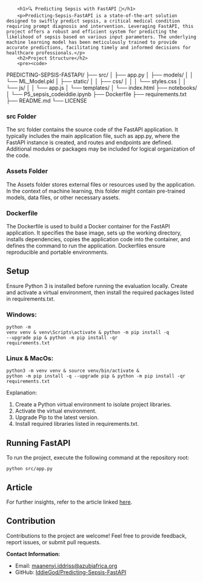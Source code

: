 
        <h1>🔍 Predicting Sepsis with FastAPI 🔬</h1>
        <p>Predicting-Sepsis-FastAPI is a state-of-the-art solution designed to swiftly predict sepsis, a critical medical condition requiring prompt diagnosis and intervention. Leveraging FastAPI, this project offers a robust and efficient system for predicting the likelihood of sepsis based on various input parameters. The underlying machine learning model has been meticulously trained to provide accurate predictions, facilitating timely and informed decisions for healthcare professionals.</p>
        <h2>Project Structure</h2>
        <pre><code>
PREDICTING-SEPSIS-FASTAPI/
├── src/
│   ├── app.py
│   ├── models/
│   │   └── ML_Model.pkl
│   ├── static/
│   │   ├── css/
│   │   │   └── styles.css
│   │   └── js/
│   │       └── app.js
│   └── templates/
│       └── index.html
├── notebooks/
│   └── P5_sepsis_codeiddie.ipynb
├── Dockerfile
├── requirements.txt
├── README.md
└── LICENSE
        </code></pre>
        <h3>src Folder</h3>
        <p>The src folder contains the source code of the FastAPI application. It typically includes the main application file, such as app.py, where the FastAPI instance is created, and routes and endpoints are defined. Additional modules or packages may be included for logical organization of the code.</p>
        <h3>Assets Folder</h3>
        <p>The Assets folder stores external files or resources used by the application. In the context of machine learning, this folder might contain pre-trained models, data files, or other necessary assets.</p>
        <h3>Dockerfile</h3>
        <p>The Dockerfile is used to build a Docker container for the FastAPI application. It specifies the base image, sets up the working directory, installs dependencies, copies the application code into the container, and defines the command to run the application. Dockerfiles ensure reproducible and portable environments.</p>
        <h2>Setup</h2>
        <p>Ensure Python 3 is installed before running the evaluation locally. Create and activate a virtual environment, then install the required packages listed in requirements.txt.</p>
        <h3>Windows:</h3>
        <pre><code>python -m venv venv &amp; venv\Scripts\activate &amp; python -m pip install -q --upgrade pip &amp; python -m pip install -qr requirements.txt</code></pre>
        <h3>Linux &amp; MacOs:</h3>
        <pre><code>python3 -m venv venv &amp; source venv/bin/activate &amp; python -m pip install -q --upgrade pip &amp; python -m pip install -qr requirements.txt</code></pre>
        <p>Explanation:</p>
        <ol>
            <li>Create a Python virtual environment to isolate project libraries.</li>
            <li>Activate the virtual environment.</li>
            <li>Upgrade Pip to the latest version.</li>
            <li>Install required libraries listed in requirements.txt.</li>
        </ol>
        <h2>Running FastAPI</h2>
        <p>To run the project, execute the following command at the repository root:</p>
        <pre><code>python src/app.py</code></pre>
        <h2>Article</h2>
        <p>For further insights, refer to the article linked <a href="https://www.linkedin.com/pulse/deploying-sepsis-prediction-api-using-fastapi-guide-maanenyi-nyande-vtbbf">here</a>.</p>
        <h2>Contribution</h2>
        <p>Contributions to the project are welcome! Feel free to provide feedback, report issues, or submit pull requests.</p>
        <p><strong>Contact Information:</strong></p>
        <ul>
            <li>Email: maanenyi.iddriss@azubiafrica.org</li>
            <li>GitHub: <a href="https://github.com/IddieGod/Predicting-Sepsis-FastAPI">IddieGod/Predicting-Sepsis-FastAPI</a></li>
        </ul>
    </div>
</body>
</html>
